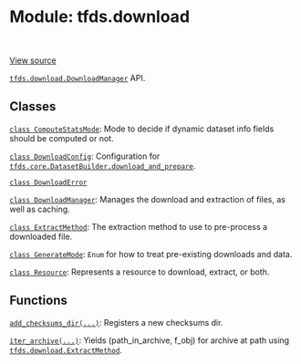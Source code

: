 <div itemscope itemtype="http://developers.google.com/ReferenceObject">
<meta itemprop="name" content="tfds.download" />
<meta itemprop="path" content="Stable" />
</div>

# Module: tfds.download

<table class="tfo-notebook-buttons tfo-api" align="left">
</table>

<a target="_blank" href="https://github.com/tensorflow/datasets/tree/master/tensorflow_datasets/core/download/__init__.py">View
source</a>

<a href="../tfds/download/DownloadManager.md"><code>tfds.download.DownloadManager</code></a>
API.

## Classes

[`class ComputeStatsMode`](../tfds/download/ComputeStatsMode.md): Mode to decide
if dynamic dataset info fields should be computed or not.

[`class DownloadConfig`](../tfds/download/DownloadConfig.md): Configuration for <a href="../tfds/core/DatasetBuilder.md#download_and_prepare"><code>tfds.core.DatasetBuilder.download_and_prepare</code></a>.

[`class DownloadError`](../tfds/download/DownloadError.md)

[`class DownloadManager`](../tfds/download/DownloadManager.md): Manages the download and extraction of files, as well as caching.

[`class ExtractMethod`](../tfds/download/ExtractMethod.md): The extraction
method to use to pre-process a downloaded file.

[`class GenerateMode`](../tfds/download/GenerateMode.md): `Enum` for how to treat pre-existing downloads and data.

[`class Resource`](../tfds/download/Resource.md): Represents a resource to download, extract, or both.

## Functions

[`add_checksums_dir(...)`](../tfds/download/add_checksums_dir.md): Registers a
new checksums dir.

[`iter_archive(...)`](../tfds/download/iter_archive.md): Yields (path_in_archive, f_obj) for archive at path using <a href="../tfds/download/ExtractMethod.md"><code>tfds.download.ExtractMethod</code></a>.
